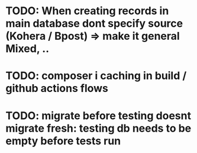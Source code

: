# TODO: When creating records in main database dont specify source (Kohera / Bpost) => make it general Mixed, ..

# TODO: composer i caching in build / github actions flows

# TODO: migrate before testing doesnt migrate fresh: testing db needs to be empty before tests run